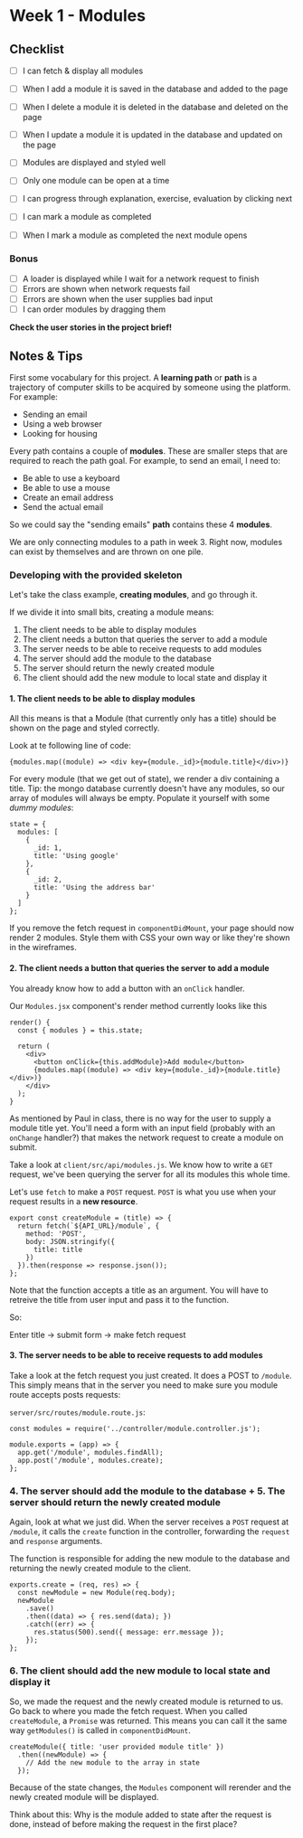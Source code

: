 # Week 1 - Modules

## Checklist

- [ ] I can fetch & display all modules
- [ ] When I add a module it is saved in the database and added to the page
- [ ] When I delete a module it is deleted in the database and deleted on the page
- [ ] When I update a module it is updated in the database and updated on the page
- [ ] Modules are displayed and styled well
- [ ] Only one module can be open at a time
- [ ] I can progress through explanation, exercise, evaluation by clicking next
- [ ] I can mark a module as completed
- [ ] When I mark a module as completed the next module opens


### Bonus

- [ ] A loader is displayed while I wait for a network request to finish
- [ ] Errors are shown when network requests fail
- [ ] Errors are shown when the user supplies bad input
- [ ] I can order modules by dragging them

**Check the user stories in the project brief!**

## Notes & Tips

First some vocabulary for this project.
A **learning path** or **path** is a trajectory of computer skills to be acquired by someone using the platform. For example:

- Sending an email
- Using a web browser
- Looking for housing

Every path contains a couple of **modules**. These are smaller steps that are required to reach the path goal. For example, to send an email, I need to:

- Be able to use a keyboard
- Be able to use a mouse
- Create an email address
- Send the actual email

So we could say the "sending emails" **path** contains these 4 **modules**.

We are only connecting modules to a path in week 3. Right now, modules can exist by themselves and are thrown on one pile.

### Developing with the provided skeleton

Let's take the class example, **creating modules**, and go through it.

If we divide it into small bits, creating a module means:

  1. The client needs to be able to display modules
  2. The client needs a button that queries the server to add a module
  3. The server needs to be able to receive requests to add modules
  4. The server should add the module to the database
  5. The server should return the newly created module
  6. The client should add the new module to local state and display it


#### 1. The client needs to be able to display modules

All this means is that a Module (that currently only has a title) should be shown on the page and styled correctly.

Look at te following line of code:
```
{modules.map((module) => <div key={module._id}>{module.title}</div>)}
```

For every module (that we get out of state), we render a div containing a title.
Tip: the mongo database currently doesn't have any modules, so our array of modules will always be empty.
Populate it yourself with some *dummy modules*:

```
state = {
  modules: [
    {
      _id: 1,
      title: 'Using google'
    },
    {
      _id: 2,
      title: 'Using the address bar'
    }
  ]
};
```

If you remove the fetch request in `componentDidMount`, your page should now render 2 modules. Style them with CSS your own way or like they're shown in the wireframes.



#### 2. The client needs a button that queries the server to add a module

You already know how to add a button with an `onClick` handler.

Our `Modules.jsx` component's render method currently looks like this

```
render() {
  const { modules } = this.state;

  return (
    <div>
      <button onClick={this.addModule}>Add module</button>
      {modules.map((module) => <div key={module._id}>{module.title}</div>)}
    </div>
  );
}
```

As mentioned by Paul in class, there is no way for the user to supply a module title yet.
You'll need a form with an input field (probably with an `onChange` handler?) that makes the network request to create a module on submit.

Take a look at `client/src/api/modules.js`. We know how to write a `GET` request, we've been querying the server for all its modules this whole time.

Let's use `fetch` to make a `POST` request. `POST` is what you use when your request results in a **new resource**.

```
export const createModule = (title) => {
  return fetch(`${API_URL}/module`, {
    method: 'POST',
    body: JSON.stringify({
      title: title
    })
  }).then(response => response.json());
};
```

Note that the function accepts a title as an argument. You will have to retreive the title from user input and pass it to the function.

So:

Enter title -> submit form -> make fetch request


#### 3. The server needs to be able to receive requests to add modules

Take a look at the fetch request you just created. It does a POST to `/module`.
This simply means that in the server you need to make sure you module route accepts posts requests:

`server/src/routes/module.route.js`:

```
const modules = require('../controller/module.controller.js');

module.exports = (app) => {
  app.get('/module', modules.findAll);
  app.post('/module', modules.create);
};
```

### 4. The server should add the module to the database + 5. The server should return the newly created module

Again, look at what we just did. When the server receives a `POST` request at `/module`, it calls the `create` function in the controller, forwarding the `request` and `response` arguments.


The function is responsible for adding the new module to the database and returning the newly created module to the client.

```
exports.create = (req, res) => {
  const newModule = new Module(req.body);
  newModule
    .save()
    .then((data) => { res.send(data); })
    .catch((err) => {
      res.status(500).send({ message: err.message });
    });
};
```

### 6. The client should add the new module to local state and display it

So, we made the request and the newly created module is returned to us.
Go back to where you made the fetch request. When you called `createModule`, a `Promise` was returned. This means you can call it the same way `getModules()` is called in `componentDidMount`.

```
createModule({ title: 'user provided module title' })
  .then((newModule) => {
    // Add the new module to the array in state
  });
```

Because of the state changes, the `Modules` component will rerender and the newly created module will be displayed.

Think about this: Why is the module added to state after the request is done, instead of before making the request in the first place?

